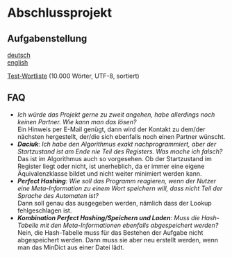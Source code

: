 # Abschlussprojekt  
  
## Aufgabenstellung
[deutsch](https://htmlpreview.github.io/?https://github.com/ue-basismodul-ws2021/ue-basismodul-ws2021.github.io/blob/main/projekt_de.html)  
[english](https://htmlpreview.github.io/?https://github.com/ue-basismodul-ws2021/ue-basismodul-ws2021.github.io/blob/main/projekt_en.html)  
  
[Test-Wortliste](wordlist.txt) (10.000 Wörter, UTF-8, sortiert)

## FAQ
- *Ich würde das Projekt gerne zu zweit angehen, habe allerdings noch keinen Partner. Wie kann man das lösen?*  
Ein Hinweis per E-Mail genügt, dann wird der Kontakt zu dem/der nächsten hergestellt, der/die sich ebenfalls noch einen Partner wünscht.
- ***Daciuk***: *Ich habe den Algorithmus exakt nachprogrammiert, aber der Startzustand ist am Ende nie Teil des Registers. Was mache ich falsch?*  
Das ist im Algorithmus auch so vorgesehen. Ob der Startzustand im Register liegt oder nicht, ist unerheblich, da er immer eine eigene Äquivalenzklasse bildet und nicht weiter minimiert werden kann.
- ***Perfect Hashing***: *Wie soll das Programm reagieren, wenn der Nutzer eine Meta-Information zu einem Wort speichern will, dass nicht Teil der Sprache des Automaten ist?*  
Dann soll genau das ausgegeben werden, nämlich dass der Lookup fehlgeschlagen ist.
- ***Kombination Perfect Hashing/Speichern und Laden***: *Muss die Hash-Tabelle mit den Meta-Informationen ebenfalls abgespeichert werden?*  
Nein, die Hash-Tabelle muss für das Bestehen der Aufgabe nicht abgespeichert werden. Dann muss sie aber neu erstellt werden, wenn man das MinDict aus einer Datei lädt.
